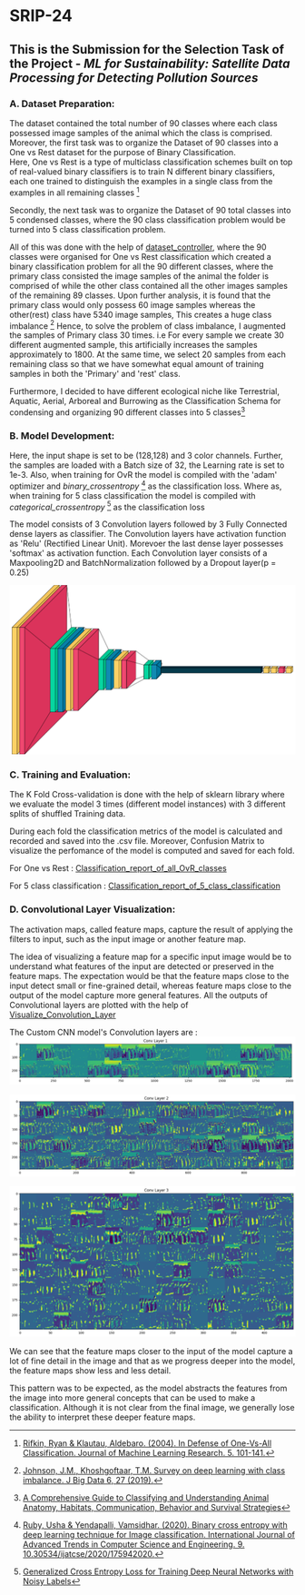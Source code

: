 # SRIP-24
## This is the Submission for the Selection Task of the Project - *ML for Sustainability: Satellite Data Processing for Detecting Pollution Sources*
### A. Dataset Preparation: 
  The dataset contained the total number of 90 classes where each class possessed image samples of the animal which the class is comprised.
  Moreover, the first task was to organize the Dataset of 90 classes into a One vs Rest dataset for the purpose of Binary Classification.                           
  Here, One vs Rest is a type of multiclass classification schemes built on top of real-valued binary classifiers is to train N different binary classifiers, each one trained to distinguish the examples in a single class from the examples in all remaining classes [^1]

  Secondly, the next task was to organize the Dataset of 90 total classes into 5 condensed classes, where the 90 class classification problem would be turned into 5 class classification problem.

  All of this was done with the help of [dataset_controller](dataset_controller.ipynb), where the 90 classes were organised for One vs Rest classification which created a binary classification problem for all the 90 different classes, where the primary class consisted the image samples of the animal the folder is comprised of while the other class contained all the other images samples of the remaining 89 classes. Upon further analysis, it is found that the primary class would only possess 60 image samples whereas the other(rest) class have 5340 image samples, This creates a huge class imbalance [^2]
Hence, to solve the problem of class imbalance, I augmented the samples of Primary class 30 times. i.e For every sample we create 30 different augmented sample, this artificially increases the samples approximately to 1800. At the same time, we select 20 samples from each remaining class so that we have somewhat equal amount of training samples in both the 'Primary' and 'rest' class.

Furthermore, I decided to have different ecological niche like Terrestrial, Aquatic, Aerial, Arboreal and Burrowing as the Classification Schema for condensing and organizing 90 different classes into 5 classes[^3]

### B. Model Development:
  Here, the input shape is set to be (128,128) and 3 color channels. Further, the samples are loaded with a Batch size of 32, the Learning rate is set to 1e-3. Also, when training for OvR the model is compiled with the 'adam' optimizer and _binary_crossentropy_ [^4] as the classification loss. Where as, when training for 5 class classification the model is compiled with  _categorical_crossentropy_ [^5] as the classification loss

The model consists of 3 Convolution layers followed by 3 Fully Connected dense layers as classifier. The Convolution layers have activation function as 'Relu' (Rectified Linear Unit). Morevoer the last dense layer possesses 'softmax' as activation function. Each Convolution layer consists of a Maxpooling2D and BatchNormalization followed by a Dropout layer(p = 0.25)

![Architecture of Custom CNN model](https://github.com/Abeey04/SRIP-24/blob/main/Visualize_Convolution_layer/Architecture%20of%20Custom%20CNN%20model.png?raw=true)

### C. Training and Evaluation:
  The K Fold Cross-validation is done with the help of sklearn library where we evaluate the model 3 times (different model instances) with 3 different splits of shuffled Training data. 

During each fold the classification metrics of the model is calculated and recorded and saved into the .csv file. Moreover, Confusion Matrix to visualize the perfomance of the model is computed and saved for each fold.

For One vs Rest : [Classification_report_of_all_OvR_classes](https://github.com/Abeey04/SRIP-24/blob/5066b114f224951d31403c142cca726d3fd87986/One%20vs%20Rest%20Classification/Classification_report_of_all_OvR_classes.csv)

For 5 class classification : [Classification_report_of_5_class_classification](https://github.com/Abeey04/SRIP-24/blob/5066b114f224951d31403c142cca726d3fd87986/5_class_classification/Classification_report_of_5_class_classification.csv)

### D. Convolutional Layer Visualization:
  The activation maps, called feature maps, capture the result of applying the filters to input, such as the input image or another feature map.

The idea of visualizing a feature map for a specific input image would be to understand what features of the input are detected or preserved in the feature maps. The expectation would be that the feature maps close to the input detect small or fine-grained detail, whereas feature maps close to the output of the model capture more general features.
All the outputs of Convolutional layers are plotted with the help of [Visualize_Convolution_Layer](Visualize_Convolution_layer/Visualize_Convolution_Layer.ipynb)

The Custom CNN model's Convolution layers are :
![Conv1](https://github.com/Abeey04/SRIP-24/blob/82e2b0a9d54d16a4261cf267dace131146b0d518/Visualize_Convolution_layer/conv1.png)

![Conv2](https://github.com/Abeey04/SRIP-24/blob/82e2b0a9d54d16a4261cf267dace131146b0d518/Visualize_Convolution_layer/conv2.png)

![Conv3](https://github.com/Abeey04/SRIP-24/blob/82e2b0a9d54d16a4261cf267dace131146b0d518/Visualize_Convolution_layer/conv3.png)

We can see that the feature maps closer to the input of the model capture a lot of fine detail in the image and that as we progress deeper into the model, the feature maps show less and less detail.

This pattern was to be expected, as the model abstracts the features from the image into more general concepts that can be used to make a classification. Although it is not clear from the final image, we generally lose the ability to interpret these deeper feature maps.

  [^1]: [Rifkin, Ryan & Klautau, Aldebaro. (2004). In Defense of One-Vs-All Classification. Journal of Machine Learning Research. 5. 101-141.](https://www.researchgate.net/publication/220320940_In_Defense_of_One-Vs-All_Classification)
  [^2]: [Johnson, J.M., Khoshgoftaar, T.M. Survey on deep learning with class imbalance. J Big Data 6, 27 (2019).](https://doi.org/10.1186/s40537-019-0192-5)
  [^3]: [A Comprehensive Guide to Classifying and Understanding Animal Anatomy, Habitats, Communication, Behavior and Survival Strategies](https://www.scribd.com/document/246340404/Classification-of-Animals-Based-on-Their-Habitat) 
  [^4]: [Ruby, Usha & Yendapalli, Vamsidhar. (2020). Binary cross entropy with deep learning technique for Image classification. International Journal of Advanced Trends in Computer Science and Engineering. 9. 10.30534/ijatcse/2020/175942020.](https://www.researchgate.net/publication/344854379_Binary_cross_entropy_with_deep_learning_technique_for_Image_classification)
  [^5]: [Generalized Cross Entropy Loss for Training Deep Neural Networks with Noisy Labels](https://doi.org/10.48550/arXiv.1805.07836)

